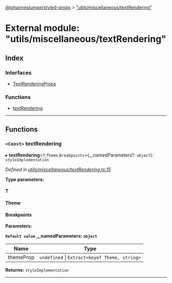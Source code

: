 [@johanneslumpe/styled-props](../README.md) > ["utils/miscellaneous/textRendering"](../modules/_utils_miscellaneous_textrendering_.md)

# External module: "utils/miscellaneous/textRendering"

## Index

### Interfaces

* [TextRenderingProps](../interfaces/_utils_miscellaneous_textrendering_.textrenderingprops.md)

### Functions

* [textRendering](_utils_miscellaneous_textrendering_.md#textrendering)

---

## Functions

<a id="textrendering"></a>

### `<Const>` textRendering

▸ **textRendering**<`T`,`Theme`,`Breakpoints`>(__namedParameters?: *`object`*): `styleImplementation`

*Defined in [utils/miscellaneous/textRendering.ts:15](https://github.com/johanneslumpe/styled-props/blob/8e709f1/src/utils/miscellaneous/textRendering.ts#L15)*

**Type parameters:**

#### T 
#### Theme 
#### Breakpoints 
**Parameters:**

**`Default value` __namedParameters: `object`**

| Name | Type |
| ------ | ------ |
| themeProp | `undefined` \| `Extract<keyof Theme, string>` |

**Returns:** `styleImplementation`

___

